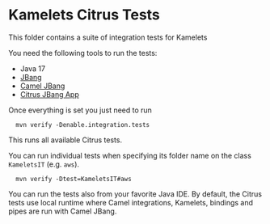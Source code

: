 # Kamelets Citrus Tests

This folder contains a suite of integration tests for Kamelets

You need the following tools to run the tests:
- Java 17
- [JBang](https://www.jbang.dev/)
- [Camel JBang](https://camel.apache.org/manual/camel-jbang.html)
- [Citrus JBang App](https://citrusframework.org/citrus/reference/html/index.html#runtime-jbang-install)

Once everything is set you just need to run

```console
  mvn verify -Denable.integration.tests
```

This runs all available Citrus tests.

You can run individual tests when specifying its folder name on the class `KameletsIT` (e.g. `aws`).

```console
  mvn verify -Dtest=KameletsIT#aws
```

You can run the tests also from your favorite Java IDE.
By default, the Citrus tests use local runtime where Camel integrations, Kamelets, bindings and pipes are run with Camel JBang.
